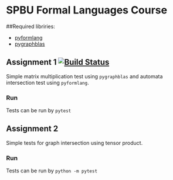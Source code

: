 # SPBU Formal Languages Course

##Required libriries:
- [pyformlang](https://pypi.org/project/pyformlang/)
- [pygraphblas](https://github.com/michelp/pygraphblas)


## Assignment 1 [![Build Status](https://travis-ci.com/AfoninaOlga/formal_languages.svg?branch=assignment_1)](https://travis-ci.com/AfoninaOlga/formal_languages)
Simple matrix multiplication test using ```pygraphblas``` and automata intersection test using ```pyformlang```.

### Run
Tests can be run by ```pytest```

## Assignment 2
Simple tests for graph intersection using tensor product.

### Run
Tests can be run by ```python -m pytest```
